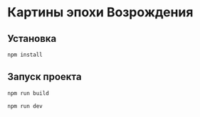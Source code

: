 # Картины эпохи Возрождения

## Установка

```bash
npm install
```

## Запуск проекта

```bash
npm run build
```

```bash
npm run dev
```

